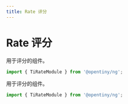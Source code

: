 ```yaml
---
title: Rate 评分
---
```

# Rate 评分

<div class="used-tiny">

用于评分的组件。&nbsp;&nbsp;

```typescript
import { TiRateModule } from '@opentiny/ng';
```

</div>

<div class="used-config">

用于评分的组件。&nbsp;&nbsp;

```typescript
import { TiRateModule } from '@opentiny/ng';
```
</div>
